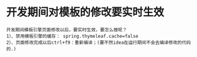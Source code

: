 # 开发期间对模板的修改要实时生效

    开发期间模板引擎页面修改以后，要实时生效，要怎么做呢？
    1）、禁用模板引擎的缓存： spring.thymeleaf.cache=false 
    2）、页面修改完成以后ctrl+f9：重新编译；(要不然idea在运行期间不会去编译修改的代码的.)